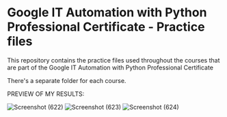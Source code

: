 # Google IT Automation with Python Professional Certificate - Practice files

This repository contains the practice files used throughout the courses that are
part of the Google IT Automation with Python Professional Certificate

There's a separate folder for each course.


PREVIEW OF MY RESULTS:

![Screenshot (622)](https://user-images.githubusercontent.com/91774301/200100508-3f4c39de-fa55-4a59-a556-66da8a55f12a.png)
![Screenshot (623)](https://user-images.githubusercontent.com/91774301/200100520-745fdb9b-6faf-4ff4-8b49-26fad805ba0e.png)
![Screenshot (624)](https://user-images.githubusercontent.com/91774301/200100522-8d0d296a-044e-4456-a42f-43d9832a7f8d.png)
